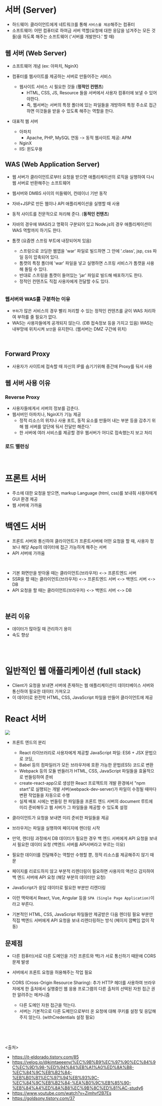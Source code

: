 # 서버 (Server)
- 하드웨어: 클라이언트에게 네트워크를 통해 `서비스를 제공`해주는 컴퓨터
- 소프트웨어: 어떤 컴퓨터로 하여금 서버 역할(요청에 대한 응답을 넘겨주는 모든 것들)을 하도록 해주는 소프트웨어 ('서버를 개발한다.' 할 때)
  
## 웹 서버 (Web Server)
- 소프트웨어 개념 (ex: 아파치, NginX)
- 컴퓨터를 웹사이트를 제공하는 서버로 만들어주는 서비스
  - 웹사이트 서비스 시 필요한 것들 (**정적인 컨텐츠**)
    - HTML, CSS, JS, Resource 들을 서버에서 사용자 컴퓨터에 보낼 수 있어야한다.
    - 즉, 웹서버는 서버의 특정 폴더에 있는 파일들을 개방하여 특정 주소로 접근하면 이것들을 받을 수 있도록 해주는 역할을 한다.

- 대표적 웹 서버
  - 아파치
    - Apache, PHP, MySQL 연동 -> 동적 웹사이트 제공: APM
  - NginX
  - IIS: 윈도우용

## WAS (Web Application Server)
- 웹 서버가 클라이언트로부터 요청을 받으면 애플리케이션의 로직을 실행하여 다시 웹 서버로 반환해주는 소프트웨어
- 웹서버와 DMBS 사이의 미들웨어, 컨테이너 기반 동작

- 자바+JSP로 만든 웹이나 API 애플리케이션을 실행할 때 사용
- 동적 사이트를 전문적으로 처리해 준다. (**동적인 컨텐츠**)
- 자바의 경우에 WAS라고 명확히 구분되어 있고 Node.js의 경우 애플리케이션이 WAS 역할까지 하기도 한다.

- 톰캣 (요즘엔 스프링 부트에 내장되어져 있음)
  - 스프링으로 코딩한 웹앱을 'war' 파일로 빌드하면 그 안에 '.class', jsp, css 파일 등이 압축되어 있다.
  - 톰캣의 특정 폴더에 'war' 파일을 넣고 실행하면 스프링 서비스가 톰캣을 사용해 돌릴 수 있다.
  - 반대로 스프링을 톰캣이 들어있는 'jar' 파일로 빌드해 배포하기도 한다.
  - 정적인 컨텐츠도 직접 사용자에게 전달할 수도 있다.

<img src="" />

### 웹서버와 WAS를 구분하는 이유
- `부하`가 많은 서비스의 경우 빨리 처리할 수 있는 정적인 컨텐츠를 굳이 WAS 처리하여 부하를 줄 필요가 없다.
- WAS는 사용자들에게 공개되지 않는다. (DB 접속정보 등을 가지고 있음) WAS는 내부망에 위치시켜 `보안`을 유지한다. (웹서버는 DMZ 구간에 위치)

<br>

## Forward Proxy
- 사용자가 사이트에 접속할 때 자신의 IP를 숨기기위해 중간에 Proxy를 둬서 사용

## 웹 서버 사용 이유
### Reverse Proxy
- 사용자들에게서 서버의 정보를 감춘다.
- 웹서버인 아파치나, NginX가 기능 제공
  - 정적 리소스의 위치나 사용 포트, 동적 요소를 만들어 내는 부분 등을 감추기 위해 웹 서버를 앞단에 둬서 전달만 해준다.'
  - 한 서버에 여러 서비스를 제공할 경우 웹서버가 어디로 접속했는지 보고 처리

### 로드 밸런싱

<br>
  
# 프론트 서버
- 주소에 대한 요청을 받으면, markup Language (html, css)를 보내줘 사용자에게 GUI 환경 제공
- 웹 서버에 가까움
 
# 백엔드 서버
- 프론트 서버와 통신하여 클라이언트가 프론트서버에 어떤 요청을 할 때, 사용자 정보나 해당 App의 데이터에 접근 가능하게 해주는 서버
- API 서버에 가까움

<br>
  
- 기본 화면만을 받아올 때는 클라이언트(브라우저) <-> 프론트엔드 서버
- SSR을 할 때는 클라이언트(브라우저) <-> 프론트엔드 서버 <-> 백엔드 서버 <-> DB
- API 요청을 할 때는 클라이언트(브라우저) <-> 백엔드 서버 <-> DB

<br>

## 분리 이유
- 데이터가 많아질 때 관리하기 용이
- 속도 향상

<br><br>

# 일반적인 웹 애플리케이션 (full stack)
- Client가 요청을 보내면 서버에 존재하는 웹 애플리케이션이 데이터베이스 서버와 통신하여 필요한 데이터 가져오고
- 이 데이터로 완전학 HTML, CSS, JavaScript 파일을 만들어 클라이언트에 제공

# React 서버
<img src="https://github.com/in3166/TIL/blob/main/etc/img/server.png" />

- 프론트 엔드의 분리
  - React 라이브러리로 사용자에게 제공할 JavaScript 파일: ES6 + JSX 문법으로 코딩,
  - Babel 등의 컴파일러가 모든 브라우저에 호환 가능한 문법(ES5) 코드로 변환
  - Webpack 등의 모듈 번들러가 HTML, CSS, JavaScript 파일들을 효율적으로 번들링하여 준비
  - create-react-app으로 생성한 React 프로젝트의 개발 환경에서 "npm start"로 실행되는 개발 서버(webpack-dev-server)가 파일이 수정될 때마다 변환 작업들을 자동으로 수행
  - 실제 배포 시에는 번들링 한 파일들을 프론트 엔드 서버의 document 루트에 미리 준비해두고 웹 서버가 그 파일들을 제공할 수 있도록 설정

- 클라이언트가 요청을 보내면 미리 준비한 파일들을 제공
- 브라우저는 파일을 실행하여 페이지에 렌더링 시작
- 만약, 렌더링 과정에서 DB 데이터가 필요한 경우 백 엔드 서버에게 API 요청을 보내서 필요한 데이터 요청 (백엔드 서버를 API서버라고 부르는 이유)
- 필요한 데이터를 전달해주는 역할만 수행할 뿐, 정적 리소스를 제공해주지 않기 때문

- 페이지를 리로드하지 않고 부분적 리렌더링이 필요하면 사용자의 액션으 감지하여 백 엔드 서버에 API 요청 (해당 부분의 데이터만 요청)
- JavaScript가 응답 데이터로 필요한 부분만 리렌더링

- 이런 맥락에서 React, Vue, Angular 등을 `SPA (Single Page Application)`이라고 부른다.
- 기본적인 HTML, CSS, JavaScript 파일들만 제공받은 다음 렌더링 필요 부분만 직접 백엔드 서버에게 API 요청을 보내 리렌더링하는 방식 (페이지 깜빡임 없이 작동)



## 문제점
- 다른 컴퓨터(서로 다른 도메인을 가진 프론트와 백)가 서로 통신하기 때문에 CORS 문제 발생
- 서버에서 프론트 요청을 허용해주는 작업 필요

- CORS (Cross-Origin Resource Sharing): 추가 HTTP 헤더를 사용하여 브라우저에게 한 출처에서 실행중인 웹 응용 프로그램의 다른 출처의 선택된 자원 접근 권한 알려주는 메커니즘
  - 다른 도메인 자원 접근을 막는다.
  - 서버는 기본적으로 다른 도메인으로부터 온 요청에 대해 쿠키를 설정 및 응답해주지 않는다. (withCredentials 설정 필요)
  

<br><br><br>

<출처>
- https://it-eldorado.tistory.com/85
- https://velog.io/@kimtaeeeny/%EC%9B%B9%EC%97%90%EC%84%9C%EC%9D%98-%ED%94%84%EB%A1%A0%ED%8A%B8-%EC%84%9C%EB%B2%84-%EB%B0%B1%EC%97%94%EB%93%9C-%EC%84%9C%EB%B2%84-%EA%B0%9C%EB%85%90-%EB%84%A4%ED%8A%B8%EC%9B%8C%ED%81%AC-study6
- https://www.youtube.com/watch?v=Zimhvf2B7Es
- https://goldsony.tistory.com/37
  
